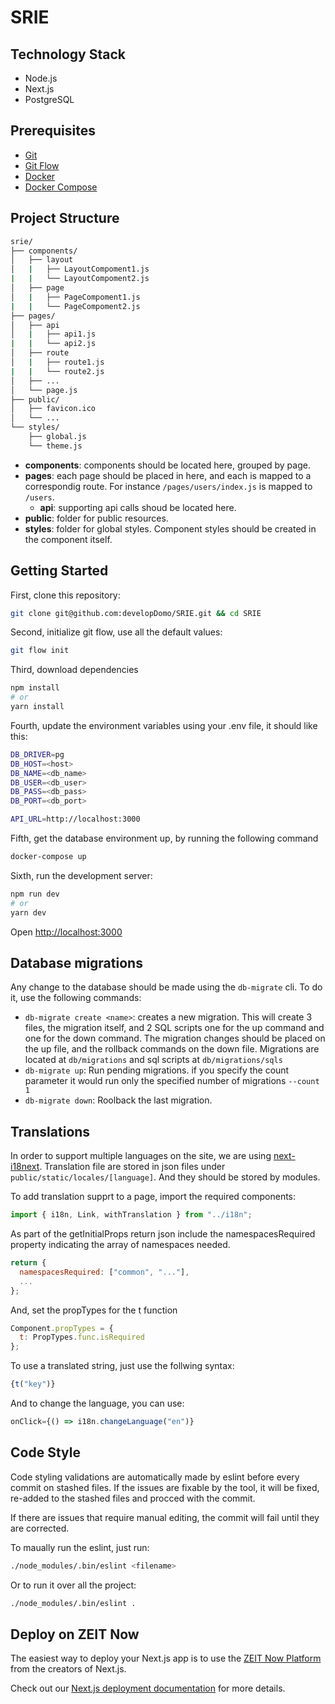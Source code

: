 # SRIE

## Technology Stack

- Node.js
- Next.js
- PostgreSQL

## Prerequisites

- [Git](https://git-scm.com/book/en/v2/Getting-Started-Installing-Git)
- [Git Flow](https://github.com/nvie/gitflow/wiki/Installation)
- [Docker](https://docs.docker.com/install/)
- [Docker Compose](https://docs.docker.com/compose/install/)

## Project Structure

```bash
srie/
├── components/
│   ├── layout
│   |   ├── LayoutCompoment1.js
|   |   └── LayoutCompoment2.js
│   ├── page
│   |   ├── PageCompoment1.js
|   |   └── PageCompoment2.js
├── pages/
│   ├── api
│   |   ├── api1.js
|   |   └── api2.js
│   ├── route
│   |   ├── route1.js
|   |   └── route2.js
│   ├── ...
│   └── page.js
├── public/
│   ├── favicon.ico
│   └── ...
└── styles/
    ├── global.js
    └── theme.js
```

- **components**: components should be located here, grouped by page.
- **pages**: each page should be placed in here, and each is mapped to a correspondig route. For instance `/pages/users/index.js` is mapped to `/users`.
  - **api**: supporting api calls shoud be located here.
- **public**: folder for public resources.
- **styles**: folder for global styles. Component styles should be created in the component itself.

## Getting Started

First, clone this repository:

```bash
git clone git@github.com:developDomo/SRIE.git && cd SRIE
```

Second, initialize git flow, use all the default values:

```bash
git flow init
```

Third, download dependencies

```bash
npm install
# or
yarn install
```

Fourth, update the environment variables using your .env file, it should like this:

```bash
DB_DRIVER=pg
DB_HOST=<host>
DB_NAME=<db_name>
DB_USER=<db_user>
DB_PASS=<db_pass>
DB_PORT=<db_port>

API_URL=http://localhost:3000
```

Fifth, get the database environment up, by running the following command

```bash
docker-compose up
```

Sixth, run the development server:

```bash
npm run dev
# or
yarn dev
```

Open [http://localhost:3000](http://localhost:3000)

## Database migrations

Any change to the database should be made using the `db-migrate` cli. To do it, use the following commands:

- `db-migrate create <name>`: creates a new migration. This will create 3 files, the migration itself, and 2 SQL scripts one for the up command and one for the down command. The migration changes should be placed on the up file, and the rollback commands on the down file. Migrations are located at `db/migrations` and sql scripts at `db/migrations/sqls`
- `db-migrate up`: Run pending migrations. if you specify the count parameter it would run only the specified number of migrations `--count 1`
- `db-migrate down`: Roolback the last migration.

## Translations

In order to support multiple languages on the site, we are using [next-i18next](https://github.com/isaachinman/next-i18next). Translation file are stored in json files under `public/static/locales/[language]`. And they should be stored by modules.

To add translation supprt to a page, import the required components:

```javascript
import { i18n, Link, withTranslation } from "../i18n";
```

As part of the getInitialProps return json include the namespacesRequired property indicating the array of namespaces needed.

```javascript
return {
  namespacesRequired: ["common", "..."],
  ...
};
```

And, set the propTypes for the t function

```javascript
Component.propTypes = {
  t: PropTypes.func.isRequired
};
```

To use a translated string, just use the follwing syntax:

```javascript
{t("key")}
```

And to change the language, you can use:

```javascript
onClick={() => i18n.changeLanguage("en")}
```

## Code Style

Code styling validations are automatically made by eslint before every commit on stashed files. If the issues are fixable by the tool, it will be fixed, re-added to the stashed files and procced with the commit.

If there are issues that require manual editing, the commit will fail until they are corrected.

To maually run the eslint, just run:

```bash
./node_modules/.bin/eslint <filename>
```

Or to run it over all the project:

```bash
./node_modules/.bin/eslint .
```

## Deploy on ZEIT Now

The easiest way to deploy your Next.js app is to use the [ZEIT Now Platform](https://zeit.co/import?utm_medium=default-template&filter=next.js&utm_source=create-next-app&utm_campaign=create-next-app-readme) from the creators of Next.js.

Check out our [Next.js deployment documentation](https://nextjs.org/docs/deployment) for more details.
